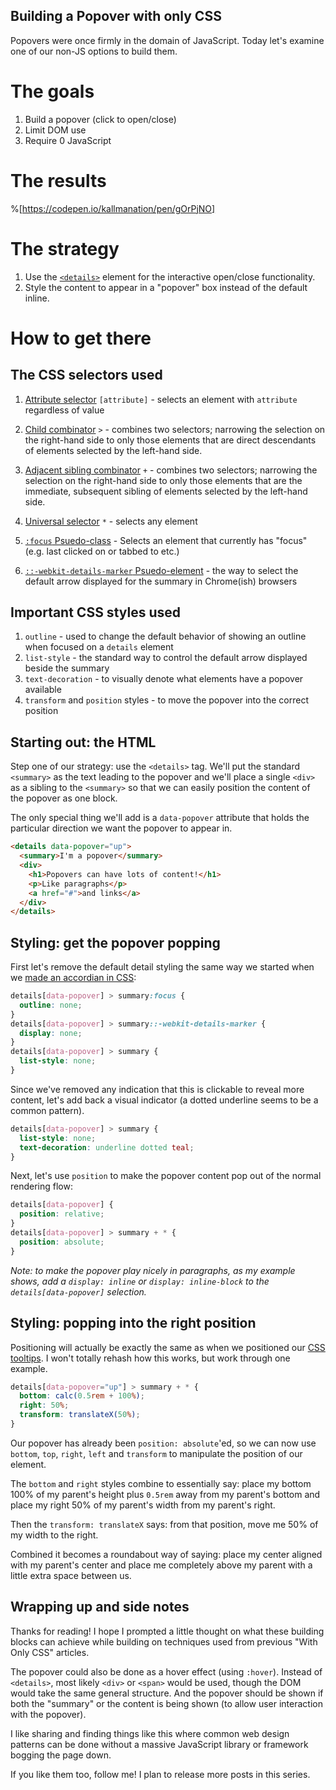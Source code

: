 ## Building a Popover with only CSS

Popovers were once firmly in the domain of JavaScript. Today let's examine one of our non-JS options to build them.

# The goals

1. Build a popover (click to open/close)
2. Limit DOM use
3. Require 0 JavaScript

# The results

%[https://codepen.io/kallmanation/pen/gOrPjNO]

# The strategy

1. Use the [`<details>`](https://developer.mozilla.org/en-US/docs/Web/HTML/Element/details) element for the interactive open/close functionality.
2. Style the content to appear in a "popover" box instead of the default inline.

# How to get there

## The CSS selectors used

1. [Attribute selector](https://developer.mozilla.org/en-US/docs/Web/CSS/Attribute_selectors) `[attribute]` - selects an element with `attribute` regardless of value

2. [Child combinator](https://developer.mozilla.org/en-US/docs/Web/CSS/Child_combinator) `>` - combines two selectors; narrowing the selection on the right-hand side to only those elements that are direct descendants of elements selected by the left-hand side.

3. [Adjacent sibling combinator](https://developer.mozilla.org/en-US/docs/Web/CSS/Adjacent_sibling_combinator) `+` - combines two selectors; narrowing the selection on the right-hand side to only those elements that are the immediate, subsequent sibling of elements selected by the left-hand side.

4. [Universal selector]() `*` - selects any element

5. [`:focus` Psuedo-class](https://developer.mozilla.org/en-US/docs/Web/CSS/Pseudo-classes) - Selects an element that currently has "focus" (e.g. last clicked on or tabbed to etc.)

6. [`::-webkit-details-marker` Psuedo-element](https://developer.mozilla.org/en-US/docs/Web/CSS/Pseudo-elements) - the way to select the default arrow displayed for the summary in Chrome(ish) browsers


## Important CSS styles used

1. `outline` - used to change the default behavior of showing an outline when focused on a `details` element
2. `list-style` - the standard way to control the default arrow displayed beside the summary
3. `text-decoration` - to visually denote what elements have a popover available
4. `transform` and `position` styles - to move the popover into the correct position

## Starting out: the HTML

Step one of our strategy: use the `<details>` tag. We'll put the standard `<summary>` as the text leading to the popover and we'll place a single `<div>` as a sibling to the `<summary>` so that we can easily position the content of the popover as one block.

The only special thing we'll add is a `data-popover` attribute that holds the particular direction we want the popover to appear in.

```html
<details data-popover="up">
  <summary>I'm a popover</summary>
  <div>
    <h1>Popovers can have lots of content!</h1>
    <p>Like paragraphs</p>
    <a href="#">and links</a>
  </div>
</details>
```

## Styling: get the popover popping

First let's remove the default detail styling the same way we started when we [made an accordian in CSS](https://dev.to/kallmanation/building-an-accordion-with-only-css-67h):

```css
details[data-popover] > summary:focus {
  outline: none;
}
details[data-popover] > summary::-webkit-details-marker {
  display: none;
}
details[data-popover] > summary {
  list-style: none;
}
```

Since we've removed any indication that this is clickable to reveal more content, let's add back a visual indicator (a dotted underline seems to be a common pattern).

```css
details[data-popover] > summary {
  list-style: none;
  text-decoration: underline dotted teal;
}
```

Next, let's use `position` to make the popover content pop out of the normal rendering flow:

```css
details[data-popover] {
  position: relative;
}
details[data-popover] > summary + * {
  position: absolute;
}
```

_Note: to make the popover play nicely in paragraphs, as my example shows, add a `display: inline` or `display: inline-block` to the `details[data-popover]` selection._

## Styling: popping into the right position

Positioning will actually be exactly the same as when we positioned our [CSS tooltips](https://dev.to/kallmanation/building-a-tooltip-with-only-css-4k9). I won't totally rehash how this works, but work through one example.

```css
details[data-popover="up"] > summary + * {
  bottom: calc(0.5rem + 100%);
  right: 50%;
  transform: translateX(50%);
}
```

Our popover has already been `position: absolute`'ed, so we can now use `bottom`, `top`, `right`, `left` and `transform` to manipulate the position of our element.

The `bottom` and `right` styles combine to essentially say: place my bottom 100% of my parent's height plus `0.5rem` away from my parent's bottom and place my right 50% of my parent's width from my parent's right.

Then the `transform: translateX` says: from that position, move me 50% of my width to the right.

Combined it becomes a roundabout way of saying: place my center aligned with my parent's center and place me completely above my parent with a little extra space between us.

## Wrapping up and side notes

Thanks for reading! I hope I prompted a little thought on what these building blocks can achieve while building on techniques used from previous "With Only CSS" articles.

The popover could also be done as a hover effect (using `:hover`). Instead of `<details>`, most likely `<div>` or `<span>` would be used, though the DOM would take the same general structure. And the popover should be shown if both the "summary" or the content is being shown (to allow user interaction with the popover).

I like sharing and finding things like this where common web design patterns can be done without a massive JavaScript library or framework bogging the page down.

If you like them too, follow me! I plan to release more posts in this series.